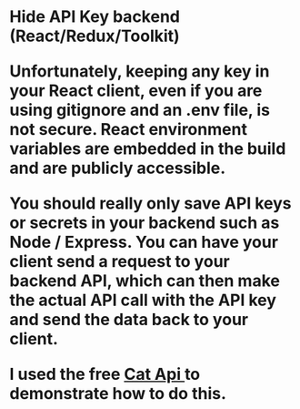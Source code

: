 <h1>Hide API Key backend (React/Redux/Toolkit)

Unfortunately, keeping any key in your React client, even if you are using gitignore and an .env file, is not secure. React environment variables are embedded in the build and are publicly accessible.<br>

You should really only save API keys or secrets in your backend such as Node / Express. You can have your client send a request to your backend API, which can then make the actual API call with the API key and send the data back to your client.<br>

I used the free <a href='https://docs.thecatapi.com' target='blank'> Cat Api </a> to demonstrate how to do this.<br>
